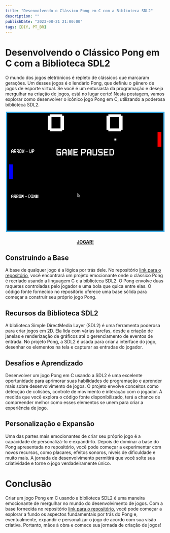 ```yaml
---
title: "Desenvolvendo o Clássico Pong em C com a Biblioteca SDL2"
description: ""
publishDate: "2023-08-21 21:00:00"
tags: [DIY, PT_BR]
---
```


# Desenvolvendo o Clássico Pong em C com a Biblioteca SDL2

O mundo dos jogos eletrônicos é repleto de clássicos que marcaram gerações. Um desses jogos é o lendário Pong, que definiu o gênero de jogos de esporte virtual. Se você é um entusiasta da programação e deseja mergulhar na criação de jogos, está no lugar certo! Nesta postagem, vamos explorar como desenvolver o icônico jogo Pong em C, utilizando a poderosa biblioteca SDL2.

<center>
<a href="/pong/"><img src="https://github.com/Calebe94/sdl2-pong/raw/main/.screenshots/start1.png" width="500px"></a>
<p><h4><a href="/pong/">JOGAR!</a></h4></p>
</center>

## Construindo a Base

A base de qualquer jogo é a lógica por trás dele. No repositório [link para o repositório](https://github.com/Calebe94/sdl2-pong), você encontrará um projeto emocionante onde o clássico Pong é recriado usando a linguagem C e a biblioteca SDL2. O Pong envolve duas raquetes controladas pelo jogador e uma bola que quica entre elas. O código fonte fornecido no repositório oferece uma base sólida para começar a construir seu próprio jogo Pong.

## Recursos da Biblioteca SDL2

A biblioteca Simple DirectMedia Layer (SDL2) é uma ferramenta poderosa para criar jogos em 2D. Ela lida com várias tarefas, desde a criação de janelas e renderização de gráficos até o gerenciamento de eventos de entrada. No projeto Pong, a SDL2 é usada para criar a interface do jogo, desenhar os elementos na tela e capturar as entradas do jogador.

## Desafios e Aprendizado

Desenvolver um jogo Pong em C usando a SDL2 é uma excelente oportunidade para aprimorar suas habilidades de programação e aprender mais sobre desenvolvimento de jogos. O projeto envolve conceitos como detecção de colisões, controle de movimento e interação com o jogador. À medida que você explora o código fonte disponibilizado, terá a chance de compreender melhor como esses elementos se unem para criar a experiência de jogo.

## Personalização e Expansão
Uma das partes mais emocionantes de criar seu próprio jogo é a capacidade de personalizá-lo e expandi-lo. Depois de dominar a base do Pong apresentada no repositório, você pode começar a experimentar com novos recursos, como placares, efeitos sonoros, níveis de dificuldade e muito mais. A jornada de desenvolvimento permitirá que você solte sua criatividade e torne o jogo verdadeiramente único.

# Conclusão

Criar um jogo Pong em C usando a biblioteca SDL2 é uma maneira emocionante de mergulhar no mundo do desenvolvimento de jogos. Com a base fornecida no repositório [link para o repositório](https://github.com/Calebe94/sdl2-pong), você pode começar a explorar a fundo os aspectos fundamentais por trás do Pong e, eventualmente, expandir e personalizar o jogo de acordo com sua visão criativa. Portanto, mãos à obra e comece sua jornada de criação de jogos!
